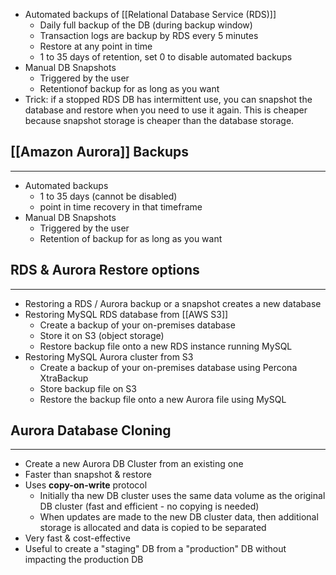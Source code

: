 - Automated backups of [[Relational Database Service (RDS)]]
	- Daily full backup of the DB (during backup window)
	- Transaction logs are backup by RDS every 5 minutes
	- Restore at any point in time
	- 1 to 35 days of retention, set 0 to disable automated backups
- Manual DB Snapshots
	- Triggered by the user
	- Retentionof backup for as long as you want
- Trick: if a stopped RDS DB has intermittent use, you can snapshot the database and restore when you need to use it again. This is cheaper because snapshot storage is cheaper than the database storage.

## [[Amazon Aurora]] Backups
---
- Automated backups
	- 1 to 35 days (cannot be disabled)
	- point in time recovery in that timeframe
- Manual DB Snapshots
	- Triggered by the user
	- Retention of backup for as long as you want

## RDS & Aurora Restore options
---
- Restoring a RDS / Aurora backup or a snapshot creates a new database
- Restoring MySQL RDS database from [[AWS S3]]
	- Create a backup of your on-premises database
	- Store it on S3 (object storage)
	- Restore backup file onto a new RDS instance running MySQL
- Restoring MySQL Aurora cluster from S3
	- Create a backup of your on-premises database using Percona XtraBackup
	- Store backup file on S3
	- Restore the backup file onto a new Aurora file using MySQL

## Aurora Database Cloning
---
- Create a new Aurora DB Cluster from an existing one
- Faster than snapshot & restore
- Uses __copy-on-write__ protocol
	- Initially tha new DB cluster uses the same data volume as the original DB cluster (fast and efficient - no copying is needed)
	- When updates are made to the new DB cluster data, then additional storage is allocated and data is copied to be separated
- Very fast & cost-effective
- Useful to create a "staging" DB from a "production" DB without impacting the production DB